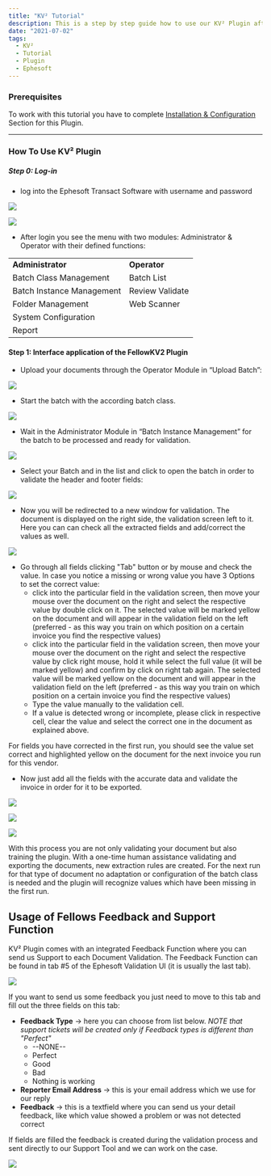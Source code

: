 ```yaml
---
title: "KV² Tutorial"
description: This is a step by step guide how to use our KV² Plugin after you installed and configured it. You will find all steps in Ephesoft to train the correct values.
date: "2021-07-02"
tags:
  - KV²
  - Tutorial
  - Plugin
  - Ephesoft
---
```


### Prerequisites

To work with this tutorial you have to complete [Installation & Configuration](/kv2/installation/) Section for this Plugin.

* * *

### How To Use KV² Plugin

##### **Step 0: Log-in**

- log into the Ephesoft Transact Software with username and password

![](/_images/docbits/login1Unbenannt.png)

![](/_images/docbits/login2Unbenannt.png)

- After login you see the menu with two modules: Administrator & Operator with their defined functions:

<table><tbody><tr><td><strong>Administrator</strong></td><td><strong>Operator</strong></td></tr><tr><td>Batch Class Management</td><td>Batch List</td></tr><tr><td>Batch Instance Management</td><td>Review Validate</td></tr><tr><td>Folder Management</td><td>Web Scanner</td></tr><tr><td>System Configuration</td><td></td></tr><tr><td>Report</td><td></td></tr></tbody></table>

#### **Step 1: Interface application of the FellowKV2 Plugin**

- Upload your documents through the Operator Module in “Upload Batch”:


![](/_images/docbits/step1_1.png)

- Start the batch with the according batch class.

![](/_images/docbits/startbatch.png)

- Wait in the Administrator Module in “Batch Instance Management” for the batch to be processed and ready for validation.

![](/_images/docbits/Process3Unbenannt.png)

- Select your Batch and in the list and click to open the batch in order to validate the header and footer fields:

![](/_images/docbits/4-open-batchUnbenannt.png)

- Now you will be redirected to a new window for validation. The document is displayed on the right side, the validation screen left to it. Here you can can check all the extracted fields and add/correct the values as well.


![](/_images/docbits/validationScreen.png)

- Go through all fields clicking "Tab" button or by mouse and check the value. In case you notice a missing or wrong value you have 3 Options to set the correct value:
    - click into the particular field in the validation screen, then move your mouse over the document on the right and select the respective value by double click on it. The selected value will be marked yellow on the document and will appear in the validation field on the left (preferred - as this way you train on which position on a certain invoice you find the respective values)
    - click into the particular field in the validation screen, then move your mouse over the document on the right and select the respective value by click right mouse, hold it while select the full value (it will be marked yellow) and confirm by click on right tab again. The selected value will be marked yellow on the document and will appear in the validation field on the left (preferred - as this way you train on which position on a certain invoice you find the respective values)
    - Type the value manually to the validation cell.
    - If a value is detected wrong or incomplete, please click in respective cell, clear the value and select the correct one in the document as explained above.

For fields you have corrected in the first run, you should see the value set correct and highlighted yellow on the document for the next invoice you run for this vendor.

- Now just add all the fields with the accurate data and validate the invoice in order for it to be exported.

![](/_images/docbits/validate1Unbenannt.png)

![](/_images/docbits/validate2Unbenannt.png)

![](/_images/docbits/validate3Unbenannt.png)

With this process you are not only validating your document but also training the plugin. With a one-time human assistance validating and exporting the documents, new extraction rules are created. For the next run for that type of document no adaptation or configuration of the batch class is needed and the plugin will recognize values which have been missing in the first run.

## Usage of Fellows Feedback and Support Function

KV² Plugin comes with an integrated Feedback Function where you can send us Support to each Document Validation.
The Feedback Function can be found in tab #5 of the Ephesoft Validation UI (it is usually the last tab).

![](/_images/docbits/Bildschirmfoto-2021-07-12-um-17.01.16-2-1024x477.png)

If you want to send us some feedback you just need to move to this tab and fill out the three fields on this tab:

- **Feedback Type** -> here you can choose from list below.
    _NOTE that support tickets will be created only if Feedback types is different than "Perfect"_
    - \--NONE--
    - Perfect
    - Good
    - Bad
    - Nothing is working
- **Reporter Email Address** \-> this is your email address which we use for our reply
- **Feedback** -> this is a textfield where you can send us your detail feedback, like which value showed a problem or was not detected correct

If fields are filled the feedback is created during the validation process and sent directly to our Support Tool and we can work on the case.

![](/_images/docbits/Bildschirmfoto-2021-07-12-um-17.01.16-1024x477.png)
